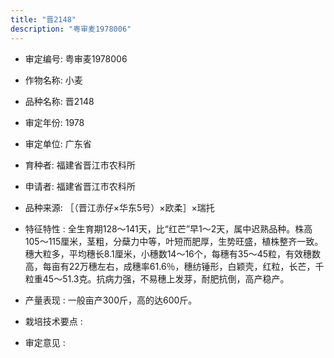 ```yaml
---
title: "晋2148"
description: "粤审麦1978006"
---
```

* 审定编号:  粤审麦1978006

*  作物名称:  小麦

*  品种名称:  晋2148

*  审定年份:  1978

*  审定单位:  广东省

* 育种者:  福建省晋江市农科所

*  申请者:  福建省晋江市农科所

*  品种来源:  ［（晋江赤仔×华东5号）×欧柔］×瑞托

*  特征特性 : 
全生育期128～141天，比“红芒”早1～2天，属中迟熟品种。株高105～115厘米，茎粗，分蘖力中等，叶短而肥厚，生势旺盛，植株整齐一致。穗大粒多，平均穗长8.1厘米，小穗数14～16个，每穗有35～45粒，有效穗数高，每亩有22万穗左右，成穗率61.6％，穗纺锤形，白颖壳，红粒，长芒，千粒重45～51.3克。抗病力强，不易穗上发芽，耐肥抗倒，高产稳产。
 
*  产量表现 : 
一般亩产300斤，高的达600斤。

*  栽培技术要点 : 
 

*  审定意见 : 

